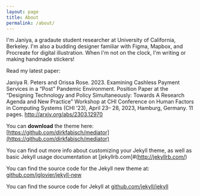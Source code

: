 ```yaml
---
layout: page
title: About
permalink: /about/
---
```


I'm Janiya, a gradaute student researcher at University of California, Berkeley. I'm also a budding designer familiar with Figma, Mapbox, and Procreate for digital illustration. When I'm not on the clock, I'm writing or making handmade stickers!

Read my latest paper:

Janiya R. Peters and Orissa Rose. 2023. Examining Cashless Payment Services in a “Post” 
Pandemic Environment. Position Paper at the “Designing Technology and Policy Simultaneously: Towards A Research 
Agenda and New Practice” Workshop at CHI Conference on Human Factors in Computing Systems (CHI ’23), April 23–
28, 2023, Hamburg, Germany. 11 pages. http://arxiv.org/abs/2303.12970


You can **download** the theme here:
[https://github.com/dirkfabisch/mediator](https://github.com/dirkfabisch/mediator)

You can find out more info about customizing your Jekyll theme, as well as basic Jekyll usage documentation at [jekyllrb.com]#(http://jekyllrb.com/)

You can find the source code for the Jekyll new theme at: [github.com/jglovier/jekyll-new](https://github.com/jglovier/jekyll-#new)

You can find the source code for Jekyll at [github.com/jekyll/jekyll](https://github.com/jekyll/jekyll)
